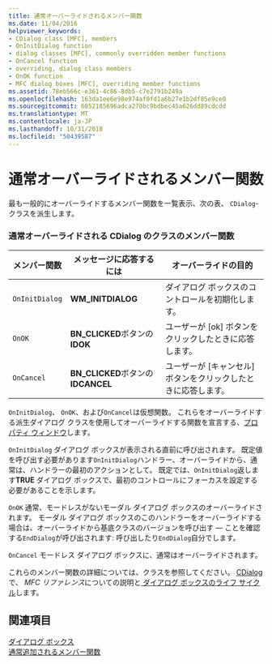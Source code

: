 ```yaml
---
title: 通常オーバーライドされるメンバー関数
ms.date: 11/04/2016
helpviewer_keywords:
- CDialog class [MFC], members
- OnInitDialog function
- dialog classes [MFC], commonly overridden member functions
- OnCancel function
- overriding, dialog class members
- OnOK function
- MFC dialog boxes [MFC], overriding member functions
ms.assetid: 78eb566c-e361-4c86-8db5-c7e2791b249a
ms.openlocfilehash: 163da1ee6e98e974af0fd1a6b27e1b2df85e9ce0
ms.sourcegitcommit: 6052185696adca270bc9bdbec45a626dd89cdcdd
ms.translationtype: MT
ms.contentlocale: ja-JP
ms.lasthandoff: 10/31/2018
ms.locfileid: "50439587"
---
```

# <a name="commonly-overridden-member-functions"></a>通常オーバーライドされるメンバー関数

最も一般的にオーバーライドするメンバー関数を一覧表示、次の表、 `CDialog`-クラスを派生します。

### <a name="commonly-overridden-member-functions-of-class-cdialog"></a>通常オーバーライドされる CDialog のクラスのメンバー関数

|メンバー関数|メッセージに応答するには|オーバーライドの目的|
|---------------------|----------------------------|-----------------------------|
|`OnInitDialog`|**WM_INITDIALOG**|ダイアログ ボックスのコントロールを初期化します。|
|`OnOK`|**BN_CLICKED**ボタンの**IDOK**|ユーザーが [ok] ボタンをクリックしたときに応答します。|
|`OnCancel`|**BN_CLICKED**ボタンの**IDCANCEL**|ユーザーが [キャンセル] ボタンをクリックしたときに応答します。|

`OnInitDialog`、 `OnOK`、および`OnCancel`は仮想関数。 これらをオーバーライドする派生ダイアログ クラスを使用してオーバーライドする関数を宣言する、[プロパティ ウィンドウ](/visualstudio/ide/reference/properties-window)します。

`OnInitDialog` ダイアログ ボックスが表示される直前に呼び出されます。 既定値を呼び出す必要があります`OnInitDialog`ハンドラー、オーバーライドから、通常は、ハンドラーの最初のアクションとして。 既定では、`OnInitDialog`返します**TRUE**  ダイアログ ボックスで、最初のコントロールにフォーカスを設定する必要があることを示します。

`OnOK` 通常、モードレスがないモーダル ダイアログ ボックスのオーバーライドされます。 モーダル ダイアログ ボックスのこのハンドラーをオーバーライドする場合は、オーバーライドから基底クラスのバージョンを呼び出す — ことを確認する`EndDialog`が呼び出されます: 呼び出したり`EndDialog`自分でします。

`OnCancel` モードレス ダイアログ ボックスに、通常はオーバーライドされます。

これらのメンバー関数の詳細については、クラスを参照してください。 [CDialog](../mfc/reference/cdialog-class.md)で、 *MFC リファレンス*についての説明と[ ダイアログ ボックスのライフ サイクル](../mfc/life-cycle-of-a-dialog-box.md)します。

## <a name="see-also"></a>関連項目

[ダイアログ ボックス](../mfc/dialog-boxes.md)<br/>
[通常追加されるメンバー関数](../mfc/commonly-added-member-functions.md)
